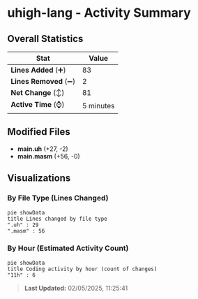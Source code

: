 # uhigh-lang - Activity Summary 

## Overall Statistics

| Stat                   | Value                                                             |
| ---------------------- | ----------------------------------------------------------------- |
| **Lines Added** (➕)   | 83                                          |
| **Lines Removed** (➖) | 2                                        |
| **Net Change** (↕)    | 81                |
| **Active Time** (⌚)   | 5 minutes |


## Modified Files
- **main.uh** (+27, -2)
- **main.masm** (+56, -0)

## Visualizations

### By File Type (Lines Changed)

```mermaid
pie showData
title Lines changed by file type
".uh" : 29
".masm" : 56
```

### By Hour (Estimated Activity Count)

```mermaid
pie showData
title Coding activity by hour (count of changes)
"11h" : 6
```


> **Last Updated:** 02/05/2025, 11:25:41